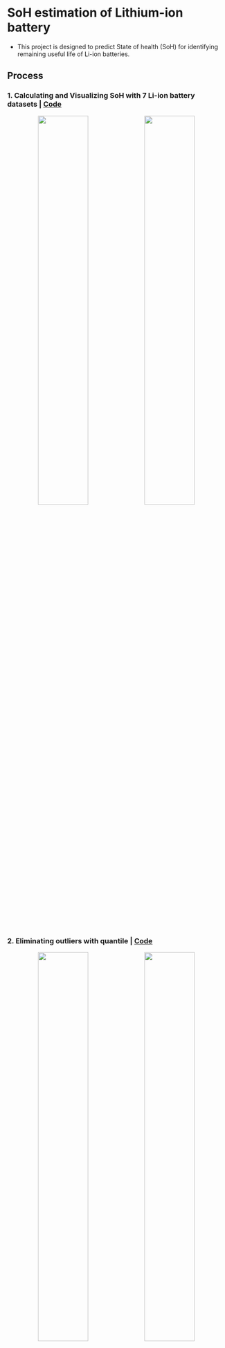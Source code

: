 # SoH estimation of Lithium-ion battery
- This project is designed to predict State of health (SoH) for identifying remaining useful life of Li-ion batteries.



## Process  
### **1**. Calculating and Visualizing SoH with 7 Li-ion battery datasets | [Code](https://github.com/Anurudh-S1ngh/soh/blob/main/1_Calculation_and_Visulaliztion_of_SoH/Calculation_and_Visualization_of_SoH.ipynb)

<div align="center">
<img src="https://github.com/OH-Seoyoung/SoH_estimation_of_Lithium-ion_battery/blob/master/1_Calculation_and_Visulaliztion_of_SoH/fig/SoH_B05.jpg?raw=True" width="48%">
<img src="https://github.com/OH-Seoyoung/SoH_estimation_of_Lithium-ion_battery/blob/master/1_Calculation_and_Visulaliztion_of_SoH/fig/SoH_B47.jpg?raw=True" width="48%"> <br>
</div>  

### **2**. Eliminating outliers with quantile | [Code](https://github.com/Anurudh-S1ngh/soh/blob/main/2_Elimination_of_outliers/Calculation_and_Visualization_of_refined_SoH.ipynb) 

<div align="center">
<img src="https://github.com/OH-Seoyoung/SoH_estimation_of_Lithium-ion_battery/blob/master/2_Elimination_of_outliers/fig/A_group.jpg?raw=True" width="48%">
<img src="https://github.com/OH-Seoyoung/SoH_estimation_of_Lithium-ion_battery/blob/master/2_Elimination_of_outliers/fig/C_group.jpg?raw=True" width="48%"> <br>
</div>  


### **4**. Long Short Term Memory | [Code](https://github.com/Anurudh-S1ngh/soh/blob/main/4_LSTM_with_SoH/SoH_estimation_with_LSTM.ipynb)
- Start at **50%** Cycle
<div align="center">
  <h2>B07 50%</h2>
  <img src="https://github.com/user-attachments/assets/fc6ba164-66e8-4d49-9575-3c8d93479102" width="48%">
  <img src="https://github.com/user-attachments/assets/4c81143b-bd10-4e58-8584-4bd64ba3d4de" width="48%">
</div>


</div>  

- Start at **70%** Cycle
<div align="center">
<img src="https://github.com/OH-Seoyoung/SoH_estimation_of_Lithium-ion_battery/blob/master/4_LSTM_with_SoH/70%25/fig/B05_LSTM.jpg?raw=True" width="48%">
<img src="https://github.com/OH-Seoyoung/SoH_estimation_of_Lithium-ion_battery/blob/master/4_LSTM_with_SoH/70%25/fig/B47_LSTM.jpg?raw=True" width="48%"> <br>
</div>  

## Results


## Dataset  

```
[1] NASA Prognostic Center: Experiments on Li-ion Batteries, https://ti.arc.nasa.gov/tech/dash/groups/pcoe/prognostic-data-repository/ 
```
